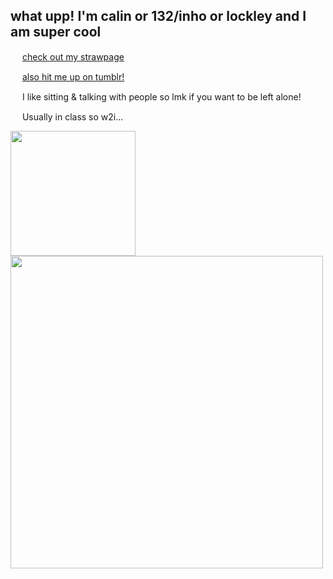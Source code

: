 ## what upp! I'm calin or 132/inho or lockley and I am super cool

<img src="https://i.imgur.com/cKBYkqk.png" width="15"/> [check out my strawpage](https://moonsauce.straw.page/) <img src="https://i.imgur.com/3BExzD9.png" width="15"/>

<img src="https://i.imgur.com/cKBYkqk.png" width="15"/> [also hit me up on tumblr!](https://www.tumblr.com/calindean) <img src="https://i.imgur.com/3BExzD9.png" width="15"/>


<img src="https://i.imgur.com/HZhAnBH.png" width="15"/> I like sitting & talking with people so lmk if you want to be left alone! 

<img src="https://i.imgur.com/HZhAnBH.png" width="15"/> Usually in class so w2i...

<img src="https://c.tenor.com/YZMR2Zl5TjQAAAAC/tenor.gif" width="200"/>

<img src="https://dividers.crd.co/assets/images/gallery06/1a56c58f.png?v=05d33f91" width="500"/>

  

<!--
**pllayer-132/pllayer-132** is a ✨ _special_ ✨ repository because its `README.md` (this file) appears on your GitHub profile.

Here are some ideas to get you started:

- 🔭 I’m currently working on ...
- 🌱 I’m currently learning ...
- 👯 I’m looking to collaborate on ...
- 🤔 I’m looking for help with ...
- 💬 Ask me about ...
- 📫 How to reach me: ...
- 😄 Pronouns: ...
- ⚡ Fun fact: ...
-->
